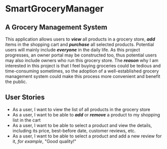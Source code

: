 # SmartGroceryManager

## A Grocery Management System

This application allows users to ***view*** all products in a grocery store, ***add*** items in the shopping cart and ***purchase*** all selected products. Potential users will mainly include ***everyone*** in the daily life. As this project progresses, an owner portal may be constructed too, thus potential users may also include owners who run this grocery store. The ***reason*** why I am interested in this project is that I feel buying groceries could be tedious and time-consuming sometimes, so the adoption of a well-established grocery management system could make this process more convenient and benefit the public.    <br>



## User Stories

- As a user, I want to view the list of all products in the grocery store
- As a user, I want to be able to ***add*** or ***remove*** a product to my shopping list in the cart
- As a user, I want to be able to select a product and view the details, including its price, best-before date, customer reviews, etc.
- As a user, I want to be able to select a product and add a new review for it, *for example*, "Good quality!"